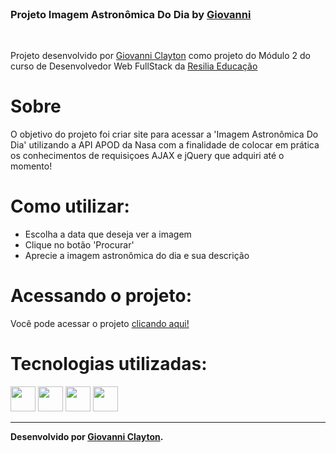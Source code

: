 <br />
<p allign="center">


  <h3 allign="center">Projeto Imagem Astronômica Do Dia by <a href="https://github.com/Gclayton0207">Giovanni</a></h3>
 <br />
  <p allign="center">
     Projeto desenvolvido por <a class="credits" href="https://www.linkedin.com/in/giovanni-clayton/" target="_blank">Giovanni Clayton</a> como projeto do Módulo 2 do curso de Desenvolvedor Web FullStack da <a class="credits" href="https://www.resilia.com.br" target="_blank">Resilia Educação</a>
     

# Sobre

O objetivo do projeto foi criar site para acessar a 'Imagem Astronômica Do Dia' utilizando a API APOD da Nasa com a finalidade de colocar em prática os conhecimentos de requisiçoes AJAX e jQuery que adquiri até o momento!

# Como utilizar:

- Escolha a data que deseja ver a imagem
- Clique no botão 'Procurar'
- Aprecie a imagem astronômica do dia e sua descrição

# Acessando o projeto:

Você pode acessar o projeto <a href="https://gclayton0207.github.io/NASA_APOD/"> clicando aqui! </a>

# Tecnologias utilizadas:

<p allign="center">
<img src="https://cdn.jsdelivr.net/gh/devicons/devicon/icons/html5/html5-original.svg" height="40" width="40" /> <img src="https://cdn.jsdelivr.net/gh/devicons/devicon/icons/css3/css3-original.svg" height="40" width="40" /> <img src="https://cdn.jsdelivr.net/gh/devicons/devicon/icons/javascript/javascript-plain.svg" height="40" width="40" /> <a href='https://jquery.com' target='_blank'><img src="https://cdn.jsdelivr.net/gh/devicons/devicon/icons/jquery/jquery-plain-wordmark.svg" height="40" width="40" /></a>
</p>

---

**Desenvolvido por [Giovanni Clayton](https://www.linkedin.com/in/giovanni-clayton/).**
